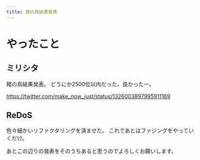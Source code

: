 ```yaml
---
title: 餞の鳥結果発表
---
```


# やったこと

## ミリシタ

餞の鳥結果発表。
どうにか2500位以内だった。良かったー。

<https://twitter.com/make_now_just/status/1326003897995911169>

## ReDoS

色々細かいリファクタリングを済ませた。
これであとはファジングをやっていくだけ。

あとこの辺りの発表をそのうちあると思うのでよろしくお願いします。
